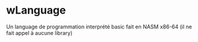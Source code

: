 # wLanguage

Un language de programmation interprété basic fait en NASM x86-64 (il ne fait appel à aucune library)
